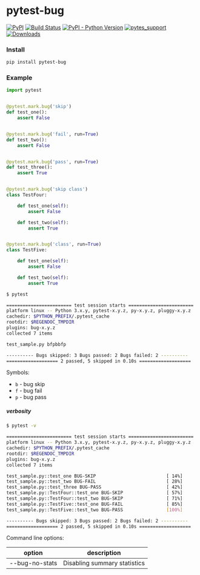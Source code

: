 # pytest-bug

[![PyPI](https://img.shields.io/pypi/v/pytest-bug.svg?color=yellow&label=version)](https://pypi.org/project/pytest-bug/)
[![Build Status](https://travis-ci.com/tolstislon/pytest-bug.svg?branch=master)](https://travis-ci.com/tolstislon/pytest-bug)
[![PyPI - Python Version](https://img.shields.io/pypi/pyversions/pytest-bug.svg)](https://pypi.org/project/pytest-bug/)
[![pytes_support](https://img.shields.io/badge/pytest-%3E%3D3.6.0-blue.svg)](https://github.com/pytest-dev/pytest/releases)
[![Downloads](https://pepy.tech/badge/pytest-bug)](https://pypi.org/project/pytest-bug/)


### Install

```bash
pip install pytest-bug
```


### Example

```python
import pytest


@pytest.mark.bug('skip')
def test_one():
    assert False


@pytest.mark.bug('fail', run=True)
def test_two():
    assert False


@pytest.mark.bug('pass', run=True)
def test_three():
    assert True


@pytest.mark.bug('skip class')
class TestFour:

    def test_one(self):
        assert False

    def test_two(self):
        assert True


@pytest.mark.bug('class', run=True)
class TestFive:

    def test_one(self):
        assert False

    def test_two(self):
        assert True
```

```bash
$ pytest

======================== test session starts ========================
platform linux -- Python 3.x.y, pytest-x.y.z, py-x.y.z, pluggy-x.y.z
cachedir: $PYTHON_PREFIX/.pytest_cache
rootdir: $REGENDOC_TMPDIR
plugins: bug-x.y.z
collected 7 items

test_sample.py bfpbbfp

---------- Bugs skipped: 3 Bugs passed: 2 Bugs failed: 2 ----------
=================== 2 passed, 5 skipped in 0.10s ===================
```
Symbols:
* `b` - bug skip
* `f` - bug fail
* `p` - bug pass


##### verbosity
```bash
$ pytest -v

======================== test session starts ========================
platform linux -- Python 3.x.y, pytest-x.y.z, py-x.y.z, pluggy-x.y.z
cachedir: $PYTHON_PREFIX/.pytest_cache
rootdir: $REGENDOC_TMPDIR
plugins: bug-x.y.z
collected 7 items

test_sample.py::test_one BUG-SKIP                          [ 14%]
test_sample.py::test_two BUG-FAIL                          [ 28%]
test_sample.py::test_three BUG-PASS                        [ 42%]
test_sample.py::TestFour::test_one BUG-SKIP                [ 57%]
test_sample.py::TestFour::test_two BUG-SKIP                [ 71%]
test_sample.py::TestFive::test_one BUG-FAIL                [ 85%]
test_sample.py::TestFive::test_two BUG-PASS                [100%]

---------- Bugs skipped: 3 Bugs passed: 2 Bugs failed: 2 ----------
=================== 2 passed, 5 skipped in 0.10s ===================
```

Command line options:

| option | description |
| ------ | ------ |
| --bug-no-stats | Disabling summary statistics |                                                             